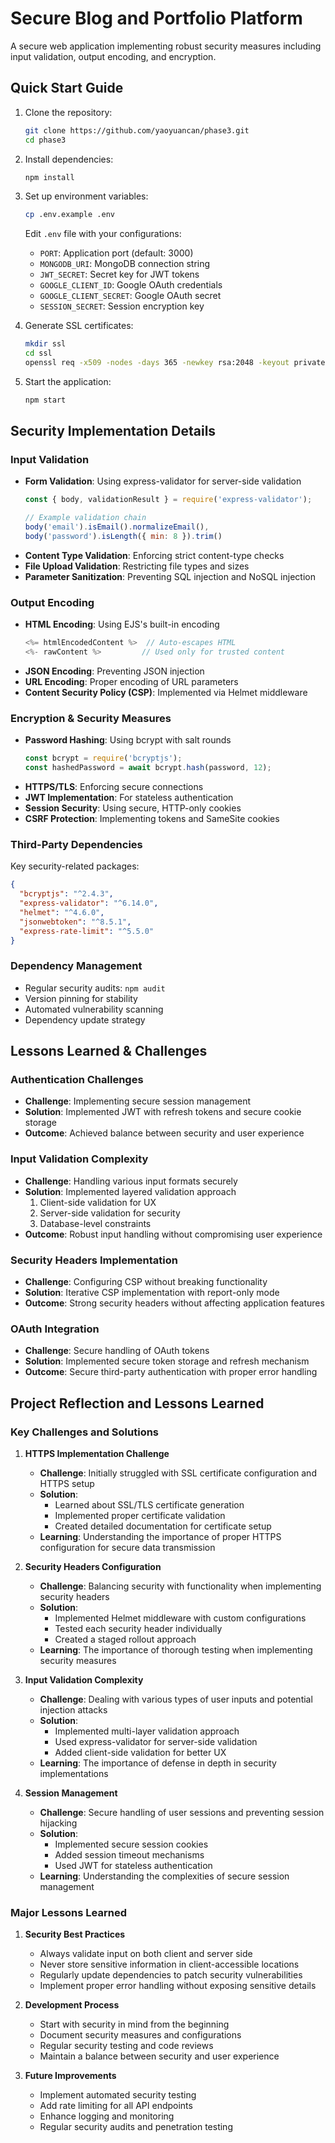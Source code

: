 # Secure Blog and Portfolio Platform

A secure web application implementing robust security measures including input validation, output encoding, and encryption.

## Quick Start Guide

1. Clone the repository:
   ```bash
   git clone https://github.com/yaoyuancan/phase3.git
   cd phase3
   ```

2. Install dependencies:
   ```bash
   npm install
   ```

3. Set up environment variables:
   ```bash
   cp .env.example .env
   ```
   Edit `.env` file with your configurations:
   - `PORT`: Application port (default: 3000)
   - `MONGODB_URI`: MongoDB connection string
   - `JWT_SECRET`: Secret key for JWT tokens
   - `GOOGLE_CLIENT_ID`: Google OAuth credentials
   - `GOOGLE_CLIENT_SECRET`: Google OAuth secret
   - `SESSION_SECRET`: Session encryption key

4. Generate SSL certificates:
   ```bash
   mkdir ssl
   cd ssl
   openssl req -x509 -nodes -days 365 -newkey rsa:2048 -keyout private.key -out certificate.crt
   ```

5. Start the application:
   ```bash
   npm start
   ```

## Security Implementation Details

### Input Validation
- **Form Validation**: Using express-validator for server-side validation
  ```javascript
  const { body, validationResult } = require('express-validator');
  
  // Example validation chain
  body('email').isEmail().normalizeEmail(),
  body('password').isLength({ min: 8 }).trim()
  ```
- **Content Type Validation**: Enforcing strict content-type checks
- **File Upload Validation**: Restricting file types and sizes
- **Parameter Sanitization**: Preventing SQL injection and NoSQL injection

### Output Encoding
- **HTML Encoding**: Using EJS's built-in encoding
  ```javascript
  <%= htmlEncodedContent %>  // Auto-escapes HTML
  <%- rawContent %>         // Used only for trusted content
  ```
- **JSON Encoding**: Preventing JSON injection
- **URL Encoding**: Proper encoding of URL parameters
- **Content Security Policy (CSP)**: Implemented via Helmet middleware

### Encryption & Security Measures
- **Password Hashing**: Using bcrypt with salt rounds
  ```javascript
  const bcrypt = require('bcryptjs');
  const hashedPassword = await bcrypt.hash(password, 12);
  ```
- **HTTPS/TLS**: Enforcing secure connections
- **JWT Implementation**: For stateless authentication
- **Session Security**: Using secure, HTTP-only cookies
- **CSRF Protection**: Implementing tokens and SameSite cookies

### Third-Party Dependencies
Key security-related packages:
```json
{
  "bcryptjs": "^2.4.3",
  "express-validator": "^6.14.0",
  "helmet": "^4.6.0",
  "jsonwebtoken": "^8.5.1",
  "express-rate-limit": "^5.5.0"
}
```

### Dependency Management
- Regular security audits: `npm audit`
- Version pinning for stability
- Automated vulnerability scanning
- Dependency update strategy

## Lessons Learned & Challenges

### Authentication Challenges
- **Challenge**: Implementing secure session management
- **Solution**: Implemented JWT with refresh tokens and secure cookie storage
- **Outcome**: Achieved balance between security and user experience

### Input Validation Complexity
- **Challenge**: Handling various input formats securely
- **Solution**: Implemented layered validation approach
  1. Client-side validation for UX
  2. Server-side validation for security
  3. Database-level constraints
- **Outcome**: Robust input handling without compromising user experience

### Security Headers Implementation
- **Challenge**: Configuring CSP without breaking functionality
- **Solution**: Iterative CSP implementation with report-only mode
- **Outcome**: Strong security headers without affecting application features

### OAuth Integration
- **Challenge**: Secure handling of OAuth tokens
- **Solution**: Implemented secure token storage and refresh mechanism
- **Outcome**: Secure third-party authentication with proper error handling


## Project Reflection and Lessons Learned

### Key Challenges and Solutions

1. **HTTPS Implementation Challenge**
   - **Challenge**: Initially struggled with SSL certificate configuration and HTTPS setup
   - **Solution**: 
     - Learned about SSL/TLS certificate generation
     - Implemented proper certificate validation
     - Created detailed documentation for certificate setup
   - **Learning**: Understanding the importance of proper HTTPS configuration for secure data transmission

2. **Security Headers Configuration**
   - **Challenge**: Balancing security with functionality when implementing security headers
   - **Solution**:
     - Implemented Helmet middleware with custom configurations
     - Tested each security header individually
     - Created a staged rollout approach
   - **Learning**: The importance of thorough testing when implementing security measures

3. **Input Validation Complexity**
   - **Challenge**: Dealing with various types of user inputs and potential injection attacks
   - **Solution**:
     - Implemented multi-layer validation approach
     - Used express-validator for server-side validation
     - Added client-side validation for better UX
   - **Learning**: The importance of defense in depth in security implementations

4. **Session Management**
   - **Challenge**: Secure handling of user sessions and preventing session hijacking
   - **Solution**:
     - Implemented secure session cookies
     - Added session timeout mechanisms
     - Used JWT for stateless authentication
   - **Learning**: Understanding the complexities of secure session management

### Major Lessons Learned

1. **Security Best Practices**
   - Always validate input on both client and server side
   - Never store sensitive information in client-accessible locations
   - Regularly update dependencies to patch security vulnerabilities
   - Implement proper error handling without exposing sensitive details

2. **Development Process**
   - Start with security in mind from the beginning
   - Document security measures and configurations
   - Regular security testing and code reviews
   - Maintain a balance between security and user experience

3. **Future Improvements**
   - Implement automated security testing
   - Add rate limiting for all API endpoints
   - Enhance logging and monitoring
   - Regular security audits and penetration testing
